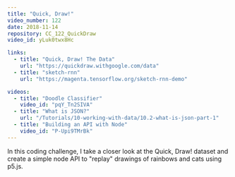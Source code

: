 ```yaml
---
title: "Quick, Draw!"
video_number: 122
date: 2018-11-14
repository: CC_122_QuickDraw
video_id: yLuk0twx8Hc

links:
  - title: "Quick, Draw! The Data"
    url: "https://quickdraw.withgoogle.com/data"
  - title: "sketch-rnn"
    url: "https://magenta.tensorflow.org/sketch-rnn-demo"

videos:
  - title: "Doodle Classifier"
    video_id: "pqY_Tn2SIVA"
  - title: "What is JSON?"
    url: "/Tutorials/10-working-with-data/10.2-what-is-json-part-1"
  - title: "Building an API with Node"
    video_id: "P-Upi9TMrBk"
---
```


In this coding challenge, I take a closer look at the Quick, Draw! dataset and create a simple node API to "replay" drawings of rainbows and cats using p5.js.